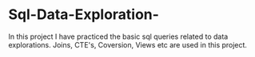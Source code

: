 # Sql-Data-Exploration-
In this project I have practiced the basic sql queries related to data explorations.
Joins, CTE's, Coversion, Views etc are used in this project.
